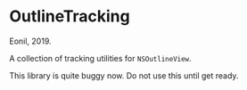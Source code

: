 OutlineTracking
============
Eonil, 2019.

A collection of tracking utilities for `NSOutlineView`.


This library is quite buggy now. Do not use this until get ready.
